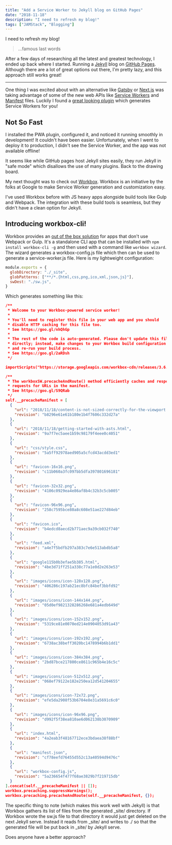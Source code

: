 ```yaml
---
title: "Add a Service Worker to Jekyll blog on GitHub Pages"
date: "2018-11-18"
description: "I need to refresh my blog!"
tags: ["JAMStack", "Blogging"]
---
```


I need to refresh my blog!

> ...famous last words

After a few days of researching all the latest and greatest technology, I ended up back where I started. Running a [Jekyll](https://jekyllrb.com/) blog on [GitHub Pages](https://pages.github.com/). Although there are a lot of great options out there, I'm pretty lazy, and this approach still works great!

---

One thing I was excited about with an alternative like [Gatsby](https://www.gatsbyjs.org/) or [Next.js](https://nextjs.org/) was taking advantage of some of the new web APIs like [Service Workers](https://developers.google.com/web/fundamentals/primers/service-workers/) and [Manifest](https://developers.google.com/web/fundamentals/web-app-manifest/) files. Luckily I found a [great looking plugin](https://github.com/lavas-project/jekyll-pwa) which generates Service Workers for you!

## Not So Fast

I installed the PWA plugin, configured it, and noticed it running smoothly in development! It couldn't have been easier. Unfortunately, when I went to deploy it to production, I didn't see the Service Worker, and the app was not available offline!

It seems like while GitHub pages host Jekyll sites easily, they run Jekyll in "safe mode" which disallows the use of many plugins. Back to the drawing board.

My next thought was to check out [Workbox](https://developers.google.com/web/tools/workbox/). Workbox is an initiative by the folks at Google to make Service Worker generation and customization easy.

I've used Workbox before with JS heavy apps alongside build tools like Gulp and Webpack. The integration with these build tools is seamless, but they didn't have a clean option for Jekyll.

## Introducing workbox-cli!

Workbox provides an [out of the box solution](https://developers.google.com/web/tools/workbox/modules/workbox-cli) for apps that don't use Webpack or Gulp. It's a standalone CLI app that can be installed with `npm install workbox-cli -g` and then used with a command like `workbox wizard`. The wizard generates a workbox-config.js file which then can be used to generate a service-worker.js file. Here is my lightweight configuration:

```javascript
module.exports = {
  globDirectory: "./_site",
  globPatterns: ["**/*.{html,css,png,ico,xml,json,js}"],
  swDest: "./sw.js",
}
```

Which generates something like this:

```json
/**
 * Welcome to your Workbox-powered service worker!
 *
 * You'll need to register this file in your web app and you should
 * disable HTTP caching for this file too.
 * See https://goo.gl/nhQhGp
 *
 * The rest of the code is auto-generated. Please don't update this file
 * directly; instead, make changes to your Workbox build configuration
 * and re-run your build process.
 * See https://goo.gl/2aRDsh
 */

importScripts("https://storage.googleapis.com/workbox-cdn/releases/3.6.3/workbox-sw.js");

/**
 * The workboxSW.precacheAndRoute() method efficiently caches and responds to
 * requests for URLs in the manifest.
 * See https://goo.gl/S9QRab
 */
self.__precacheManifest = [
  {
    "url": "2018/11/18/content-is-not-sized-correctly-for-the-viewport.html",
    "revision": "b8296e61e61b180e1b4f7606c332d27a"
  },
  {
    "url": "2018/11/18/getting-started-with-asts.html",
    "revision": "9a7f7ec5aee1b59c98179f4eee0c4051"
  },
  {
    "url": "css/style.css",
    "revision": "5a5ff92978aed905a5cfcd43acdd3ed1"
  },
  {
    "url": "favicon-16x16.png",
    "revision": "c11b060a3fc097bb5dfa397801696181"
  },
  {
    "url": "favicon-32x32.png",
    "revision": "4106c0929ea4e86af8b4c32b3c5cb005"
  },
  {
    "url": "favicon-96x96.png",
    "revision": "258c7595bce80a8c608e51ae227d84eb"
  },
  {
    "url": "favicon.ico",
    "revision": "b4edcd8aecd2b771aec9a39cb032f740"
  },
  {
    "url": "feed.xml",
    "revision": "a4e7f5bdfb297a383c7e6e513abdb5a8"
  },
  {
    "url": "google115b0b3efae5b385.html",
    "revision": "4be3d71ff251a338c77a1e0d2e263e53"
  },
  {
    "url": "images/icons/icon-128x128.png",
    "revision": "406286c197ab21ec8bfc84bef3bbfd92"
  },
  {
    "url": "images/icons/icon-144x144.png",
    "revision": "05d0ef9821328286268e681a4edb649d"
  },
  {
    "url": "images/icons/icon-152x152.png",
    "revision": "5319ce81e0070ed214e0904053d91a43"
  },
  {
    "url": "images/icons/icon-192x192.png",
    "revision": "6738ac38beff3020bc1478994b6b1dd1"
  },
  {
    "url": "images/icons/icon-384x384.png",
    "revision": "2bd87bce217800ce8611c965b4e16c5c"
  },
  {
    "url": "images/icons/icon-512x512.png",
    "revision": "068ef79122e182e250ea12d541204655"
  },
  {
    "url": "images/icons/icon-72x72.png",
    "revision": "efe5da2908f53b6704e8e31a5691c6c0"
  },
  {
    "url": "images/icons/icon-96x96.png",
    "revision": "d992f5f38ea810ae6d062138b3070909"
  },
  {
    "url": "index.html",
    "revision": "4a2eab3f48167712ece3bdaea38f88bf"
  },
  {
    "url": "manifest.json",
    "revision": "cf78eefd76455d552c13a40594d9476c"
  },
  {
    "url": "workbox-config.js",
    "revision": "5a236654f477f68ae3829b7f219715db"
  }
].concat(self.__precacheManifest || []);
workbox.precaching.suppressWarnings();
workbox.precaching.precacheAndRoute(self.__precacheManifest, {});
```

The specific thing to note (which makes this work well with Jekyll) is that Workbox gathers its list of files from the generated \_site/ directory. If Workbox wrote the sw.js file to that directory it would just get deleted on the next Jekyll serve. Instead it reads from \_site/ and writes to ./ so that the generated file will be put back in \_site/ by Jekyll serve.

Does anyone have a better approach?
